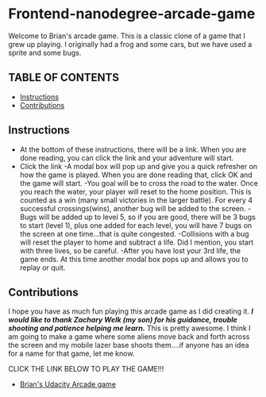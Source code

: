 # Frontend-nanodegree-arcade-game

Welcome to Brian's arcade game. This is a classic clone of a game that I grew up playing. I originally had a frog and some cars, but we have used a sprite and some bugs.

## TABLE OF CONTENTS

* [Instructions](#instructions)
* [Contributions](#Contributions)

## Instructions

- At the bottom of these instructions, there will be a link. When you are done reading, you can click the link and your adventure will start.
- Click the link
-A modal box will pop up and give you a quick refresher on how the game is played. When you are done reading that, click OK and the game will start.
-You goal will be to cross the road to the water. Once you reach the water, your player will reset to the home position. This is counted as a win (many small victories in the larger battle). For every 4 successful crossings(wins), another bug will be added to the screen.
-Bugs will be added up to level 5, so if you are good, there will be 3 bugs to start (level 1), plus one added for each level, you will have 7 bugs on the screen at one time...that is quite congested.
-Collisions with a bug will reset the player to home and subtract a life. Did I mention, you start with three lives, so be careful.
-After you have lost your 3rd life, the game ends. At this time another modal box pops up and allows you to replay or quit.

## Contributions

I hope you have as much fun playing this arcade game as I did creating it. ***I would like to thank Zachary Welk (my son) for his guidance, trouble shooting and patience helping me learn.*** This is pretty awesome. I think I am going to make a game where some aliens move back and forth across the screen and my mobile lazer base shoots them....if anyone has an idea for a name for that game, let me know.

CLICK THE LINK BELOW TO PLAY THE GAME!!!

* [Brian's Udacity Arcade game](http://htmlpreview.github.io/?https://github.com/BRWelk/frontend-nanodegree-arcade-game_BW/blob/master/index.html)

